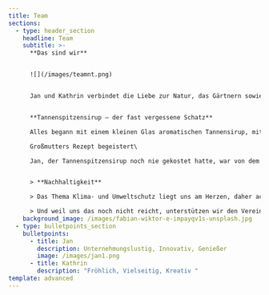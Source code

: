 ```yaml
---
title: Team
sections:
  - type: header_section
    headline: Team
    subtitle: >-
      **Das sind wir**


      ![](/images/teamnt.png)


      Jan und Kathrin verbindet die Liebe zur Natur, das Gärtnern sowie Kochen kreativer Gerichte und selbstgemachter Köstlichkeiten.


      **Tannenspitzensirup – der fast vergessene Schatz**

      Alles begann mit einem kleinen Glas aromatischen Tannensirup, mit dem Kathrin eines Tages Jan beim Kochen überraschte, nachdem Sie im Schwarzwald fleißig Baumwipfel eingekocht hatte. Ursprünglich kommt Kathrin aus dem tiefen Schwarzwald und wuchs mit dem seltenen Sirup auf. Schon vor einigen Jahren wollte sie Großmutters Rezept nachkochen, damit das seltene Wissen und die süße Köstlichkeit nicht in Vergessenheit geraten. Selbst im Schwarzwald gibt es kaum noch Personen, welche den Aufwand der sorgfältigen Handlese und zeitintensiven Verarbeitung der Tannenspitzen betreiben. Dabei steckt so viel in diesem wertvollen Naturprodukt.

      Großmutters Rezept begeistert\

      Jan, der Tannenspitzensirup noch nie gekostet hatte, war von dem aromatischen Naturprodukt begeistert. Und schon war die Idee geboren, dieses Wissen, um die Köstlichkeiten des regionalen Produkts, nicht in Vergessenheit geraten zu lassen. Wichtig war den beiden, dass das Produkt naturrein, regional und nachhaltig produziert wird – und dazu noch einen Beitrag zur Umwelt leistet.


      > **Nachhaltigkeit**

      > Das Thema Klima- und Umweltschutz liegt uns am Herzen, daher achten wir bei der Ernte der zarten Tannenwipfel stets auf einen schonenden und achtsamen Umgang mit dem Waldbestand. Wir nehmen Rücksicht auf die Natur und streben nach einem klimaneutralem Handeln. Dazu ist unser Verpackungsmaterial zu 100% recyclingfähig, wir beziehen 100% Ökostrom, wir vermeiden Plastik,

      > Und weil uns das noch nicht reicht, unterstützen wir den Verein Bergwaldprojekt e.V. mit einem Spendenbeitrag mit jedem Produkt.
    background_image: /images/fabian-wiktor-e-impayqv1s-unsplash.jpg
  - type: bulletpoints_section
    bulletpoints:
      - title: Jan
        description: Unternehmungslustig, Innovativ, Genießer
        image: /images/jan1.png
      - title: Kathrin
        description: "Fröhlich, Vielseitig, Kreativ "
template: advanced
---
```

